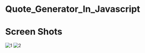 # Quote_Generator_In_Javascript

# Screen Shots
![1](https://user-images.githubusercontent.com/93428433/157182421-9ba18d58-8a48-4968-921e-092c5f566933.jpg)
![2](https://user-images.githubusercontent.com/93428433/157182428-4ed04234-6759-4ab1-a680-91982f41b6d6.jpg)

